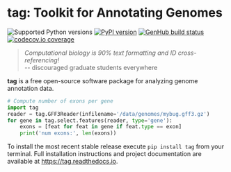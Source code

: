 # tag: Toolkit for Annotating Genomes

![Supported Python versions](https://img.shields.io/pypi/pyversions/tag.svg)
[![PyPI version](https://img.shields.io/pypi/v/tag.svg)](https://pypi.python.org/pypi/tag)
[![GenHub build status](https://img.shields.io/travis/standage/tag.svg)](https://travis-ci.org/standage/tag)
[![codecov.io coverage](https://img.shields.io/codecov/c/github/standage/tag.svg)](https://codecov.io/github/standage/tag)

> *Computational biology is 90% text formatting and ID cross-referencing!*  
> -- discouraged graduate students everywhere

**tag** is a free open-source software package for analyzing genome annotation data.

```python
# Compute number of exons per gene
import tag
reader = tag.GFF3Reader(infilename='/data/genomes/mybug.gff3.gz')
for gene in tag.select.features(reader, type='gene'):
    exons = [feat for feat in gene if feat.type == exon]
    print('num exons:', len(exons))
```

To install the most recent stable release execute `pip install tag` from your terminal.
Full installation instructions and project documentation are available at https://tag.readthedocs.io.
